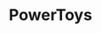 ---
title: 'PowerToys'
link: 'https://github.com/microsoft/PowerToys'
summary: 'Set de utilidades para mejorar la productividad con Windows 10.'
tags: ['ideas']
---